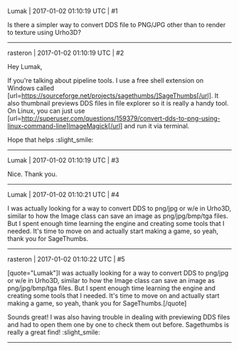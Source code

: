 Lumak | 2017-01-02 01:10:19 UTC | #1

Is there a simpler way to convert DDS file to PNG/JPG other than to render to texture using Urho3D?

-------------------------

rasteron | 2017-01-02 01:10:19 UTC | #2

Hey Lumak,

If you're talking about pipeline tools. I use a free shell extension on Windows called [url=https://sourceforge.net/projects/sagethumbs/]SageThumbs[/url]. It also thumbnail previews DDS files in file explorer so it is really a handy tool. On Linux, you can just use [url=http://superuser.com/questions/159379/convert-dds-to-png-using-linux-command-line]ImageMagick[/url] and run it via terminal.

Hope that helps :slight_smile:

-------------------------

Lumak | 2017-01-02 01:10:19 UTC | #3

Nice. Thank you.

-------------------------

Lumak | 2017-01-02 01:10:21 UTC | #4

I was actually looking for a way to convert DDS to png/jpg or w/e in Urho3D, similar to how the Image class can save an image as png/jpg/bmp/tga files.
But I spent enough time learning the engine and creating some tools that I needed.  It's time to move on and actually start making a game, so yeah, thank you for SageThumbs.

-------------------------

rasteron | 2017-01-02 01:10:22 UTC | #5

[quote="Lumak"]I was actually looking for a way to convert DDS to png/jpg or w/e in Urho3D, similar to how the Image class can save an image as png/jpg/bmp/tga files.
But I spent enough time learning the engine and creating some tools that I needed.  It's time to move on and actually start making a game, so yeah, thank you for SageThumbs.[/quote]

Sounds great! I was also having trouble in dealing with previewing DDS files and had to open them one by one to check them out before. Sagethumbs is really a great find! :slight_smile:

-------------------------

